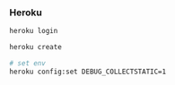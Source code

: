 ### Heroku


```sh
heroku login

heroku create

# set env
heroku config:set DEBUG_COLLECTSTATIC=1
```
